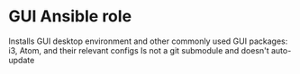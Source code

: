 # GUI Ansible role

Installs GUI desktop environment and other commonly used GUI packages:
i3, Atom, and their relevant configs
Is not a git submodule and doesn't auto-update
